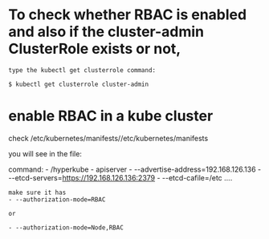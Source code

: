 # To check whether RBAC is enabled and also if the cluster-admin ClusterRole exists or not, 
	type the kubectl get clusterrole command:

	$ kubectl get clusterrole cluster-admin
# enable RBAC in a kube cluster

   check /etc/kubernetes/manifests//etc/kubernetes/manifests
   
   you will see in the file:
   
   command:
    - /hyperkube
    - apiserver
    - --advertise-address=192.168.126.136
    - --etcd-servers=https://192.168.126.136:2379
    - --etcd-cafile=/etc
	....
	
	make sure it has 
	- --authorization-mode=RBAC 
	
	or 
	
	- --authorization-mode=Node,RBAC
   
   